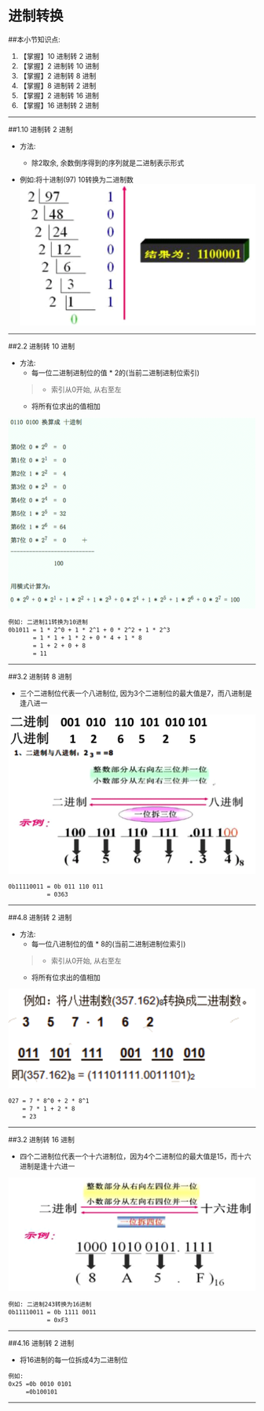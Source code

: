 # 进制转换
##本小节知识点:
1. 【掌握】10 进制转 2 进制
2. 【掌握】2 进制转 10 进制
3. 【掌握】2 进制转 8 进制
4. 【掌握】8 进制转 2 进制
5. 【掌握】2 进制转 16 进制
6. 【掌握】16 进制转 2 进制

---

##1.10 进制转 2 进制
- 方法:
    + 除2取余, 余数倒序得到的序列就是二进制表示形式

- 例如:将十进制(97) 10转换为二进制数
![](./images/1022.png)

---

##2.2 进制转 10 进制
- 方法:
    + 每一位二进制进制位的值 * 2的(当前二进制进制位索引)
    >+ 索引从0开始, 从右至左
    + 将所有位求出的值相加

![](./images/2210.png)

```
例如: 二进制11转换为10进制
0b1011 = 1 * 2^0 + 1 * 2^1 + 0 * 2^2 + 1 * 2^3
       = 1 * 1 + 1 * 2 + 0 * 4 + 1 * 8
       = 1 + 2 + 0 + 8
       = 11

```
---

##3.2 进制转 8 进制
- 三个二进制位代表一个八进制位, 因为3个二进制位的最大值是7，而八进制是逢八进一

![](./images/228.png)
```
0b11110011 = 0b 011 110 011
           = 0363

```
---

##4.8 进制转 2 进制
- 方法:
    + 每一位八进制位的值 * 8的(当前二进制进制位索引)
    >+ 索引从0开始, 从右至左
    + 将所有位求出的值相加

![](./images/822.png)
```
027 = 7 * 8^0 + 2 * 8^1
    = 7 * 1 + 2 * 8
    = 23

```
---

##3.2 进制转 16 进制
- 四个二进制位代表一个十六进制位，因为4个二进制位的最大值是15，而十六进制是逢十六进一

![](./images/2216.png)

```
例如: 二进制243转换为16进制
0b11110011 = 0b 1111 0011
           = 0xF3

```
---

##4.16 进制转 2 进制
- 将16进制的每一位拆成4为二进制位

```
例如:
0x25 =0b 0010 0101
     =0b100101

```
---

